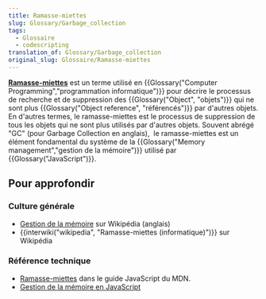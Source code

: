 ```yaml
---
title: Ramasse-miettes
slug: Glossary/Garbage_collection
tags:
  - Glossaire
  - codescripting
translation_of: Glossary/Garbage_collection
original_slug: Glossaire/Ramasse-miettes
---
```

**[Ramasse-miettes](/fr/docs/Web/JavaScript/Memory_Management#Garbage_collection)** est un terme utilisé en {{Glossary("Computer Programming","programmation informatique")}} pour décrire le processus de recherche et de suppression des {{Glossary("Object", "objets")}} qui ne sont plus {{Glossary("Object reference", "référencés")}} par d'autres objets. En d'autres termes, le ramasse-miettes est le processus de suppression de tous les objets qui ne sont plus utilisés par d'autres objets. Souvent abrégé "GC" (pour Garbage Collection en anglais),  le ramasse-miettes est un élément fondamental du système de la {{Glossary("Memory management","gestion de la mémoire")}} utilisé par {{Glossary("JavaScript")}}.

## **Pour approfondir**

### **Culture générale**

- [Gestion de la mémoire](https://en.wikipedia.org/wiki/Memory_management) sur Wikipédia (anglais)
- {{interwiki("wikipedia", "Ramasse-miettes (informatique)")}} sur Wikipédia

### Référence technique

- [Ramasse-miettes](/fr/docs/Web/JavaScript/Gestion_de_la_mémoire#Le_ramasse-miettes_ou_garbage_collection) dans le guide JavaScript du MDN.
- [Gestion de la mémoire en JavaScript](/fr/docs/Web/JavaScript/Gestion_de_la_mémoire)
